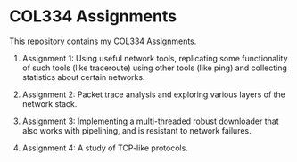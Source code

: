 # COL334 Assignments

This repository contains my COL334 Assignments.

1. Assignment 1: Using useful network tools, replicating some functionality of such tools (like traceroute) using other tools (like ping) and collecting statistics about certain networks.

2. Assignment 2: Packet trace analysis and exploring various layers of the network stack.

3. Assignment 3: Implementing a multi-threaded robust downloader that also works with pipelining, and is resistant to network failures.

4. Assignment 4: A study of TCP-like protocols.
